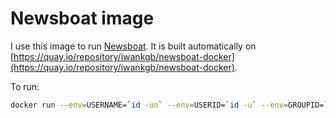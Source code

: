 Newsboat image
==============

I use this image to run [Newsboat](https://newsboat.org/). It is built automatically on [https://quay.io/repository/iwankgb/newsboat-docker](https://quay.io/repository/iwankgb/newsboat-docker).

To run:
````bash
docker run --env=USERNAME=`id -un` --env=USERID=`id -u` --env=GROUPID=`id -g` --network host -ti -v ~/.newsboat:/home/`id -un`/.newsboat quay.io/iwankgb/newsboat-docker
````
